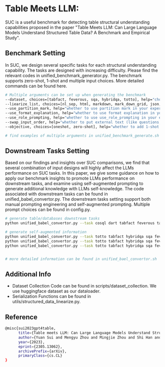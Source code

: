 # Table Meets LLM:

SUC is a useful benchmark for detecting table structural understanding capabilities proposed in the paper "Table Meets LLM: Can Large Language Models Understand Structured Table Data? A Benchmark and Empirical Study".

## Benchmark Setting

In SUC, we design several specific tasks for each structural understanding capability. The tasks are designed with increasing difficulty. Please find the relevant codes in unified_benchmark_generator.py. The benchmark supports zero-shot, 1-shot and multiple input choices. More detailed commands can be found here.

```bash
# Multiple arguments can be set up when generating the benchmark
--dataset, choices=[tabfact, feverous, sqa, hybridqa, totto], help="choose which dataset you intend to use in your experiments"
--liearize_list, choices=[nl_sep, html, markdown, mark_down_grid, json, xml, latex], help="choose which linearization function you want to use, currently, SUC supports using nl_sep, html, markdown, mark_down_grid, json, xml, latex"
--use_partition_mark, help="whether to use partition mark in your experiments"
--use_format_explanation, help="whether to use format explanation in your experiments"
--use_role_prompting, help="whether to use use_role_prompting in your experiments"
--swap_input_order, help="whether to put external text (like questions, statement) ahead of tables."
--objective, choices=[oneshot, zero-shot], help="whether to add 1-shot example to the prompt"

# find examples of multiple arguments in unified_benchmark_generate.sh
```

## Downstream Tasks Setting

Based on our findings and insights over SUC comparisons, we find that several combination of input designs will highly affect the LLMs performance on SUC tasks. In this paper, we give some guidance on how to apply our benchmark insights to promote LLMs performance on downstream tasks, and examine using  self-augmented prompting to generate additional knowledge with LLMs self-knowledge. The code associated with downstream tasks can be found in unified_babel_convertor.py. The downstream tasks setting support both manual prompting engineering and self-augmented prompting. Multiple prompt choices can be found in config.py.

```bash
# generate table/databases downstream tasks
python unified_babel_convertor.py --task cosql dart tabfact feverous tabfact hybridqa spider totto sql2text logic2text sqa webqsp --objective zero --split train validation --unified --unified_file_output ./exps/downstream_tasks_20230113_log/

# generate self-augmented information
python unified_babel_convertor.py --task totto tabfact hybridqa sqa feverous --objective oneshot --heuristic heur_8 --split validation --unified --unified_file_output  ./exps/downstream_tasks_20230120_self_augmented_p2_log/heur_8  --linear_func html
python unified_babel_convertor.py --task totto tabfact hybridqa sqa feverous --objective oneshot --heuristic heur_9 --split validation --unified --unified_file_output ./exps/downstream_tasks_20230120_self_augmented_p2_log/heur_9  --linear_func html
python unified_babel_convertor.py --task totto tabfact hybridqa sqa feverous --objective oneshot --heuristic heur_10 --split validation --unified --unified_file_output ./exps/downstream_tasks_20230120_self_augmented_p2_log/heur_10 --linear_func html


# more detailed information can be found in unified_bael_convertor.sh
```

## Additional Info

- Dataset Collection Code can be found in scripts/dataset_collection. We use huggingface dataset as our dataloader.
- Serialization Functions can be found in utils/structured_data_linearize.py.

## Reference

```bash
@misc{sui2023gpt4table,
      title={Table meets LLM: Can Large Language Models Understand Structured Table Data? A Benchmark and Empirical Study}, 
      author={Yuan Sui and Mengyu Zhou and Mingjie Zhou and Shi Han and Dongmei Zhang},
      year={2023},
      eprint={2305.13062},
      archivePrefix={arXiv},
      primaryClass={cs.CL}
}
```
